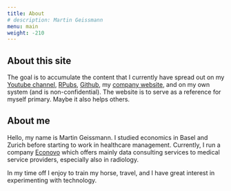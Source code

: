 ```yaml
---
title: About
# description: Martin Geissmann
menu: main
weight: -210
---
```


## About this site

The goal is to accumulate the content that I currently have spread out on my [Youtube channel](https://www.youtube.com/channel/UCUYqJUnI_P0XYk6_FRyvb2w), [RPubs](https://rpubs.com/mgei), [Github](https://github.com/mgei), my [company website](https://www.econovo.ch), and on my own system (and is non-confidential). The website is to serve as a reference for myself primary. Maybe it also helps others.

## About me

Hello, my name is Martin Geissmann. I studied economics in Basel and Zurich before starting to work in healthcare management. Currently, I run a company [Econovo](https://www.econovo.ch) which offers mainly data consulting services to medical service providers, especially also in radiology. 

In my time off I enjoy to train my horse, travel, and I have great interest in experimenting with technology.